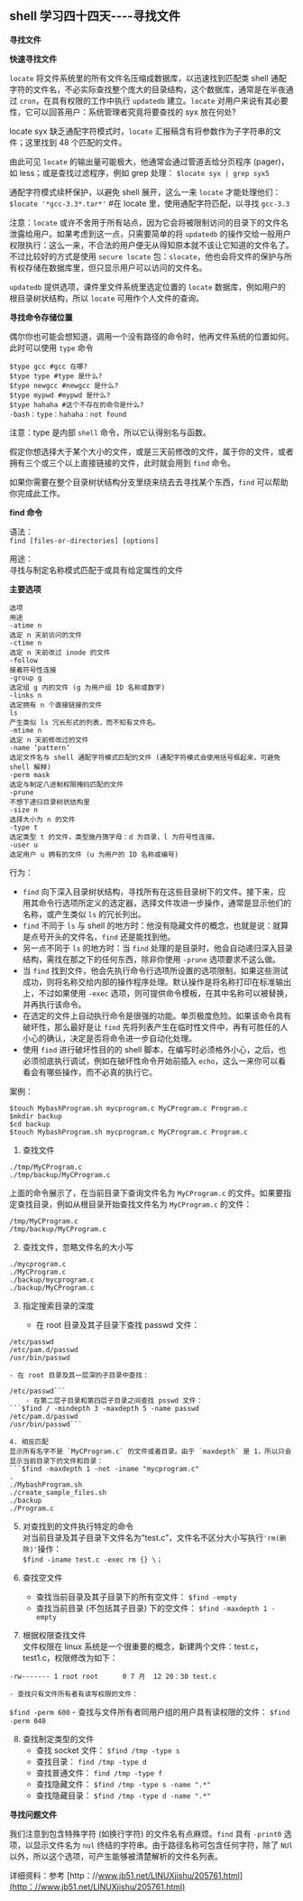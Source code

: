 ## shell 学习四十四天----寻找文件

**寻找文件**

**快速寻找文件**

`locate` 将文件系统里的所有文件名压缩成数据库，以迅速找到匹配类 shell 通配字符的文件名，不必实际查找整个庞大的目录结构，这个数据库，通常是在半夜通过 `cron`，在具有权限的工作中执行 `updatedb` 建立。`locate` 对用户来说有其必要性，它可以回答用户：系统管理者究竟将要查找的 syx 放在何处?

locate syx 缺乏通配字符模式时，`locate` 汇报稿含有将参数作为子字符串的文件；这里找到 48 个匹配的文件。
 
由此可见 `locate` 的输出量可能极大，他通常会通过管道丢给分页程序 (pager)，如 less；或是查找过滤程序，例如 grep 处理：
`$locate syx | grep syx5`  

通配字符模式续杯保护，以避免 shell 展开，这么一来 `locate` 才能处理他们：`$locate '*gcc-3.3*.tar*'`  #在 locate 里，使用通配字符匹配，以寻找 `gcc-3.3`
 
注意：`locate` 或许不舍用于所有站点，因为它会将被限制访问的目录下的文件名泄露给用户。如果考虑到这一点，只需要简单的将 `updatedb` 的操作交给一般用户权限执行：这么一来，不合法的用户便无从得知原本就不该让它知道的文件名了。不过比较好的方式是使用 `secure locate` 包：`slocate`，他也会将文件的保护与所有权存储在数据库里，但只显示用户可以访问的文件名。
 
`updatedb` 提供选项，课件里文件系统里选定位置的 `locate` 数据库，例如用户的根目录树状结构，所以 `locate` 可用作个人文件的查询。
 
**寻找命令存储位置**

偶尔你也可能会想知道，调用一个没有路径的命令时，他再文件系统的位置如何。此时可以使用 `type` 命令

```
$type gcc #gcc 在哪?
$type type #type 是什么?
$type newgcc #newgcc 是什么?
$type mypwd #mypwd 是什么?
$type hahaha #这个不存在的命令是什么?
-bash：type：hahaha：not found
```
 
注意：type 是内部 `shell` 命令，所以它认得别名与函数。

假定你想选择大于某个大小的文件，或是三天前修改的文件，属于你的文件，或者拥有三个或三个以上直接链接的文件，此时就会用到 `find` 命令。
 
如果你需要在整个目录树状结构分支里绕来绕去去寻找某个东西，`find` 可以帮助你完成此工作。
 
**find 命令**

语法：  
`find [files-or-directories] [options] `
 
用途：  
寻找与制定名称模式匹配于或具有给定属性的文件
  
**主要选项**

```  
选项  
用途
-atime n
选定 n 天前访问的文件
-ctime n
选定 n 天前改过 inode 的文件
-follow 
接着符号性连接
-group g
选定组 g 内的文件 (g 为用户组 ID 名称或数字)
-links n
选定拥有 n 个直接链接的文件
ls
产生类似 ls 冗长形式的列表，而不知有文件名。
-mtime n
选定 n 天前修改过的文件
-name ‘pattern’
选定文件名与 shell 通配字符模式匹配的文件 (通配字符模式会使用括号框起来，可避免 shell 解释)
-perm mask
选定与制定八进制权限掩码匹配的文件
-prune
不想下递归目录树状结构里
-size n
选择大小为 n 的文件
-type t
选定类型 t 的文件，类型施丹旖字母：d 为目录，l 为符号性连接。
-user u
选定用户 u 拥有的文件 (u 为用户的 ID 名称或编号)
```
 
行为：
  
- `find` 向下深入目录树状结构，寻找所有在这些目录树下的文件。接下来，应用其命令行选项所定义的选定器，选择文件攻进一步操作，通常是显示他们的名称，或产生类似 `ls` 的冗长列出。
- `find` 不同于 `ls` 与 shell 的地方时：他没有隐藏文件的概念，也就是说：就算是点号开头的文件名，`find` 还是能找到他。
- 另一点不同于 `ls` 的地方时：当 `find` 处理的是目录时，他会自动递归深入目录结构，需找在那之下的任何东西，除非你使用 `-prune` 选项要求不这么做。
- 当 `find` 找到文件，他会先执行命令行选项所设置的选项限制，如果这些测试成功，则将名称交给内部的操作程序处理。默认操作是将名称打印在标准输出上，不过如果使用 `-exec` 选项，则可提供命令模板，在其中名称可以被替换，并再执行该命令。
- 在选定的文件上自动执行命令是很强的功能。单页极度危险。如果该命令具有破坏性，那么最好是让 `find` 先将列表产生在临时性文件中，再有可胜任的人小心的确认，决定是否将命令进一步自动化处理。
- 使用 `find` 进行破坏性目的的 shell 脚本，在编写时必须格外小心，之后，也必须彻底执行调试，例如在破坏性命令开始前插入 `echo`，这么一来你可以看看会有哪些操作，而不必真的执行它。

案例：

```
$touch MybashProgram.sh mycprogram.c MyCProgram.c Program.c 
$mkdir backup
$cd backup
$touch MybashProgram.sh mycprogram.c MyCProgram.c Program.c 
```
 
1. 查找文件  
```$find -name MyCProgram.c(保证不再 backup 目录下)
./tmp/MyCProgram.c
./tmp/backup/MyCProgram.c
```
上面的命令展示了，在当前目录下查询文件名为 `MyCProgram.c` 的文件。如果要指定查找目录，例如从根目录开始查找文件名为 `MyCProgram.c` 的文件：
```$ find / -name MyCProgram.c 
/tmp/MyCProgram.c
/tmp/backup/MyCProgram.c
```

2. 查找文件，忽略文件名的大小写  
```$ find -iname mycprogram.c 
./mycprogram.c
./MyCProgram.c
./backup/mycprogram.c
./backup/MyCProgram.c
```   
3. 指定搜索目录的深度
 
	- 在 root 目录及其子目录下查找 passwd 文件：  
```$find / -name passwd
/etc/passwd
/etc/pam.d/passwd
/usr/bin/passwd
```  
	- 在 root 目录及其一层深的子目录中查找：     
```passwd $find / -maxdepth 2 -name passwd
/etc/passwd```
	- 在第二层子目录和第四层子目录之间查找 psswd 文件：  
```$find / -mindepth 3 -maxdepth 5 -name passwd
/etc/pam.d/passwd
/usr/bin/passwd```  
 
4. 相反匹配  
显示所有名字不是 `MyCProgram.c` 的文件或者目录。由于 `maxdepth` 是 1，所以只会显示当前目录下的文件和目录：  
```$find -maxdepth 1 -not -iname "mycprogram.c"
.
./MybashProgram.sh
./create_sample_files.sh
./backup
./Program.c
```

5. 对查找到的文件执行特定的命令  
对当前目录及其子目录下文件名为“test.c”，文件名不区分大小写执行`'rm(删除)'`操作：  
`$find -iname test.c -exec rm {} \；`
 
6. 查找空文件  
	- 查找当前目录及其子目录下的所有空文件：
`$find -empty`
	- 查找当前目录 (不包括其子目录) 下的空文件：
`$find -maxdepth 1 -empty`  
 
7. 根据权限查找文件  
文件权限在 linux 系统是一个很重要的概念，新建两个文件：test.c，test1.c，权限修改为如下：  
```----r----- 1 root root      0 7 月  12 20：30 test1.c
-rw------- 1 root root      0 7 月  12 20：30 test.c
```

	- 查找只有文件所有者有读写权限的文件：
`$find -perm 600`
	- 查找与文件所有者同用户组的用户具有读权限的文件：
`$find -perm 040`

8. 查找制定类型的文件  
	- 查找 socket 文件：
`$find /tmp -type s`
	- 查找目录：
`find /tmp -type d` 
	- 查找普通文件：
`find /tmp -type f`
	- 查找隐藏文件：
`$find /tmp -type s -name ".*"`
	- 查找隐藏目录：
`$find /tmp -type d -name ".*"`
 
**寻找问题文件**

我们注意到包含特殊字符 (如换行字符) 的文件名有点麻烦。`find` 具有 `-print0` 选项，以显示文件名为 `nul` 终结的字符串。由于路径名称可包含任何字符，除了 `NUl` 以外，所以这个选项，可产生能够被清楚解析的文件名列表。

详细资料：参考
[http：//www.jb51.net/LINUXjishu/205761.html](http：//www.jb51.net/LINUXjishu/205761.html)